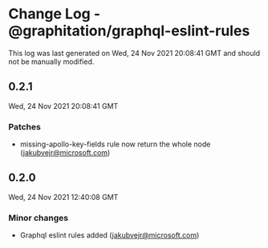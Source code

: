 # Change Log - @graphitation/graphql-eslint-rules

This log was last generated on Wed, 24 Nov 2021 20:08:41 GMT and should not be manually modified.

<!-- Start content -->

## 0.2.1

Wed, 24 Nov 2021 20:08:41 GMT

### Patches

- missing-apollo-key-fields rule now return the whole node (jakubvejr@microsoft.com)

## 0.2.0

Wed, 24 Nov 2021 12:40:08 GMT

### Minor changes

- Graphql eslint rules added (jakubvejr@microsoft.com)
